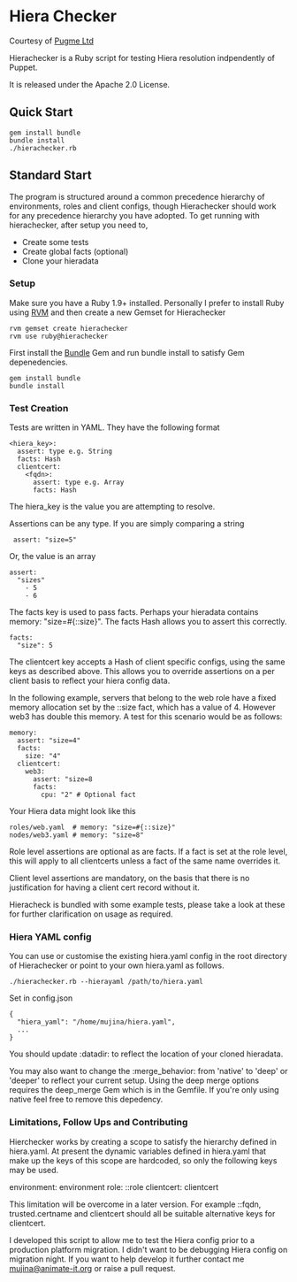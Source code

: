 # Hiera Checker

Courtesy of [Pugme Ltd](pugme.co.uk)

Hierachecker is a Ruby script for testing Hiera resolution indpendently of Puppet. 

It is released under the Apache 2.0 License. 

## Quick Start

    gem install bundle
    bundle install
    ./hierachecker.rb

## Standard Start

The program is structured around a common precedence hierarchy of environments, roles and client configs, though Hierachecker should work for any precedence hierarchy you have adopted. 
To get running with hierachecker, after setup you need to,

* Create some tests
* Create global facts (optional)
* Clone your hieradata 

### Setup

Make sure you have a Ruby 1.9+ installed. Personally I prefer to install Ruby using [RVM](rvm.io) and then create a new Gemset for Hierachecker

    rvm gemset create hierachecker
    rvm use ruby@hierachecker 
  
First install the [Bundle](bundler.io) Gem and run bundle install to satisfy Gem depenedencies.

    gem install bundle
    bundle install

### Test Creation

Tests are written in YAML. They have the following format 

    <hiera_key>:
      assert: type e.g. String
      facts: Hash
      clientcert: 
        <fqdn>:
          assert: type e.g. Array
          facts: Hash

The hiera_key is the value you are attempting to resolve. 

Assertions can be any type. If you are simply comparing a string 

     assert: "size=5"
    
Or, the value is an array 

    assert: 
      "sizes"
        - 5
        - 6

The facts key is used to pass facts. Perhaps your hieradata contains memory: "size=#{::size}". The facts Hash allows you to assert this correctly.

    facts: 
      "size": 5


The clientcert key accepts a Hash of client specific configs, using the same keys as described above. This allows you to override assertions on a per client basis to reflect your hiera config data. 

In the following example, servers that belong to the web role have a fixed memory allocation set by the ::size fact, which has a value of 4. However web3 has double this memory. A test for this scenario would be as follows:

    memory:
      assert: "size=4"
      facts:
        size: "4"
      clientcert: 
        web3: 
          assert: "size=8
          facts: 
            cpu: "2" # Optional fact


Your Hiera data might look like this 

    roles/web.yaml  # memory: "size=#{::size}"
    nodes/web3.yaml # memory: "size=8"

Role level assertions are optional as are facts. If a fact is set at the role level, this will apply to all clientcerts unless a fact of the same name overrides it. 

Client level assertions are mandatory, on the basis that there is no justification for having a client cert record without it. 

Hieracheck is bundled with some example tests, please take a look at these for further clarification on usage as required. 

### Hiera YAML config 

You can use or customise the existing hiera.yaml config in the root directory of Hierachecker or point to your own hiera.yaml as follows. 

    ./hierachecker.rb --hierayaml /path/to/hiera.yaml
    
Set in config.json 

    { 
      "hiera_yaml": "/home/mujina/hiera.yaml",
      ...
    }
 
You should update :datadir: to reflect the location of your cloned hieradata. 

You may also want to change the :merge_behavior: from 'native' to 'deep' or 'deeper' to reflect your current setup. Using the deep merge options requires the deep_merge Gem which is in the Gemfile. If you're only using native feel free to remove this depedency.

### Limitations, Follow Ups and Contributing

Hierchecker works by creating a scope to satisfy the hierarchy defined in hiera.yaml. At present the dynamic variables defined in hiera.yaml that make up the keys of this scope are hardcoded, so only the following keys may be used. 

  environment: environment
  role: ::role
  clientcert: clientcert

This limitation will be overcome in a later version. For example ::fqdn, trusted.certname and clientcert should all be suitable alternative keys for clientcert. 

I developed this script to allow me to test the Hiera config prior to a production platform migration. I didn't want to be debugging Hiera config on migration night. If you want to help develop it further contact me mujina@animate-it.org or raise a pull request. 

